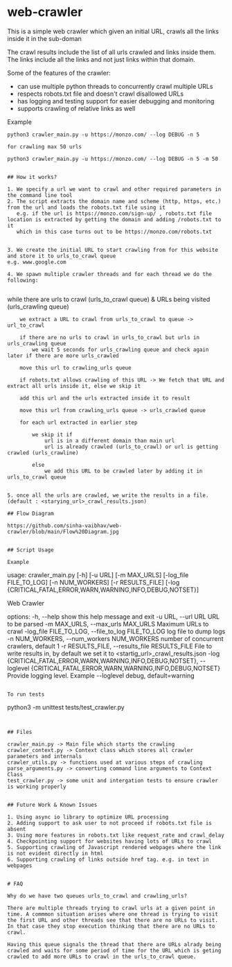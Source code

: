 # web-crawler

This is a simple web crawler which given an initial URL, crawls all the links inside it in the sub-doman

The crawl results include the list of all urls crawled and links inside them. The links include all the links and not just links within that domain. 

Some of the features of the crawler:

- can use multiple python threads to concurrently crawl multiple URLs
- respects robots.txt file and doesn't crawl disallowed URLs
- has logging and testing support for easier debugging and monitoring
- supports crawling of relative links as well


Example

```
python3 crawler_main.py -u https://monzo.com/ --log DEBUG -n 5

for crawling max 50 urls

python3 crawler_main.py -u https://monzo.com/ --log DEBUG -n 5 -m 50 


## How it works?

1. We specify a url we want to crawl and other required parameters in the command line tool
2. The script extracts the domain name and scheme (http, https, etc.) from the url and loads the robots.txt file using it
   e.g. if the url is https://monzo.com/sign-up/ , robots.txt file location is extracted by getting the domain and adding /robots.txt to it
   which in this case turns out to be https://monzo.com/robots.txt

   
3. We create the initial URL to start crawling from for this website and store it to urls_to_crawl queue
e.g. www.google.com

4. We spawn multiple crawler threads and for each thread we do the following:


```
   while there are urls to crawl (urls_to_crawl queue) & URLs being visited (urls_crawling queue)

        we extract a URL to crawl from urls_to_crawl to queue -> url_to_crawl

        if there are no urls to crawl in urls_to_crawl but urls in urls_crawling queue
            we wait 5 seconds for urls_crawling queue and check again later if there are more urls_crawled
   
        move this url to crawling_urls queue

        if robots.txt allows crawling of this URL -> We fetch that URL and extract all urls inside it, else we skip it

        add this url and the urls extracted inside it to result

        move this url from crawling_urls queue -> urls_crawled queue

        for each url extracted in earlier step

            we skip it if
                url is in a different domain than main url
                url is already crawled (urls_to_crawl) or url is getting crawled (urls_crawline)

            else 
                we add this URL to be crawled later by adding it in urls_to_crawl queue

```

5. once all the urls are crawled, we write the results in a file. (default : <starying_url>_crawl_results.json)

## Flow Diagram

https://github.com/sinha-vaibhav/web-crawler/blob/main/Flow%20Diagram.jpg


## Script Usage

Example

```

usage: crawler_main.py [-h] [-u URL] [-m MAX_URLS] [-log_file FILE_TO_LOG] [-n NUM_WORKERS] [-r RESULTS_FILE]
                       [-log {CRITICAL,FATAL,ERROR,WARN,WARNING,INFO,DEBUG,NOTSET}]

Web Crawler

options:
  -h, --help            show this help message and exit
  -u URL, --url URL     URL to be parsed
  -m MAX_URLS, --max_urls MAX_URLS
                        Maximum URLs to crawl
  -log_file FILE_TO_LOG, --file_to_log FILE_TO_LOG
                        log file to dump logs
  -n NUM_WORKERS, --num_workers NUM_WORKERS
                        number of concurrent crawlers, default 1
  -r RESULTS_FILE, --results_file RESULTS_FILE
                        File to write results in, by default we set it to <startig_url>_crawl_results.json
  -log {CRITICAL,FATAL,ERROR,WARN,WARNING,INFO,DEBUG,NOTSET}, --loglevel {CRITICAL,FATAL,ERROR,WARN,WARNING,INFO,DEBUG,NOTSET}
                        Provide logging level. Example --loglevel debug, default=warning

```

To run tests
```
python3  -m unittest tests/test_crawler.py
```


## Files

crawler_main.py -> Main file which starts the crawling  
crawler_context.py -> Context class which stores all crawler parameters and internals  
crawler_utils.py -> functions used at various steps of crawling  
parse_arguments.py -> converting command line arguments to Context Class  
test_crawler.py -> some unit and intergation tests to ensure crawler is working properly


## Future Work & Known Issues

1. Using async io library to optimize URL processing
2. Adding support to ask user to not proceed if robots.txt file is absent
3. Using more features in robots.txt like request_rate and crawl_delay
4. Checkpointing support for websites having lots of URLs to crawl
5. Supporting crawling of Javascript rendered webpages where the link is not evident directly in html
6. Supporting crawling of links outside href tag. e.g. in text in webpages


# FAQ

Why do we have two queues urls_to_crawl and crawling_urls?

There are multiple threads trying to crawl urls at a given point in time. A commmon situation arises where one thread is trying to visit the first URL and other threads see that there are no URLs to visit. In that case they stop execution thinking that there are no URLs to crawl.

Having this queue signals the thread that there are URLs alrady being crawled and waits for some period of time for the URL which is geting crawled to add more URLs to crawl in the urls_to_crawl queue.





